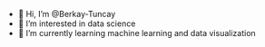 - 👋 Hi, I’m @Berkay-Tuncay
- 👀 I’m interested in data science
- 🌱 I’m currently learning machine learning and data visualization


<!---
Berkay-Tuncay/Berkay-Tuncay is a ✨ special ✨ repository because its `README.md` (this file) appears on your GitHub profile.
You can click the Preview link to take a look at your changes.
--->
